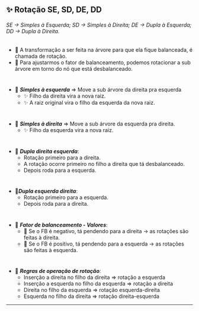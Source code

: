 ## ✨ Rotação SE, SD, DE, DD

###### SE -> Simples à Esquerda; SD -> Simples à Direita; DE -> Dupla à Esquerda; DD -> Dupla à Direita.

- 📌 A transformação a ser feita na árvore para que ela fique balanceada, é chamada de rotação.
- 📌 Para ajustarmos o fator de balanceamento, podemos rotacionar a sub árvore em torno do nó que está desbalanceado.
#
- 📌 ***Simples à esquerda*** => Move a sub árvore da direita pra esquerda
	- ✨ Filho da direita vira a nova raiz.
	- ✨ A raiz original vira o filho da esquerda da nova raiz.
#
- 📌 ***Simples à direita*** => Move a sub árvore da esquerda pra direita.
	- ✨ Filho da esquerda vira a nova raiz.
#
- 📌 ***Dupla direita esquerda***:
	- Rotação primeiro para a direita.
	- A rotação ocorre primeiro no filho a direita que tá desbalanceado.
	- Depois roda para a esquerda.
#
- 📌***Dupla esquerda direita***:
	- Rotação primeiro para a esquerda.
	- Depois roda para a direita.
#
- 📌 ***Fator de balanceamento - Valores***:
	- 🧁 Se o FB é negativo, tá pendendo para a direita -> as rotações são feitas à direita.
	- 🧁 Se o FB é positivo, tá pendendo para a esquerda -> as rotações são feitas à esquerda.
#
- 📌 ***Regras de operação de rotação***:
	- Inserção a direita no filho da direita => rotação a esquerda
	- Inserção a esquerda no filho da esquerda => rotação a direita
	- Direita no filho da esquerda => rotação esquerda-direita
	- Esquerda no filho da direita => rotação direita-esquerda
 ---
